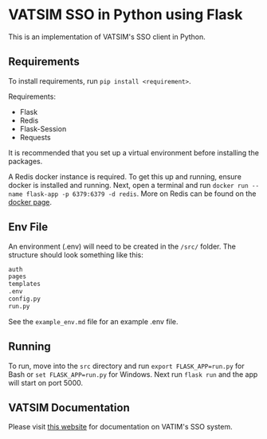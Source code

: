 # VATSIM SSO in Python using Flask

This is an implementation of VATSIM's SSO client in Python.

## Requirements

To install requirements, run `pip install <requirement>`.

Requirements:

- Flask
- Redis
- Flask-Session
- Requests

It is recommended that you set up a virtual environment before installing the packages.

A Redis docker instance is required. To get this up and running, ensure docker is installed and running. Next, open a terminal and run `docker run --name flask-app -p 6379:6379 -d redis`.
More on Redis can be found on the [docker page](https://hub.docker.com/_/redis).

## Env File

An environment (.env) will need to be created in the `/src/` folder. The structure should look something like this:

```sh
auth
pages
templates
.env
config.py
run.py
```

See the `example_env.md` file for an example .env file.

## Running

To run, move into the `src` directory and run `export FLASK_APP=run.py` for Bash or `set FLASK_APP=run.py` for Windows.
Next run `flask run` and the app will start on port 5000.

## VATSIM Documentation

Please visit [this website](https://forums.vatsim.net/topic/26902-new-sso-vatsim-connect-update/) for documentation on VATIM's SSO system.
